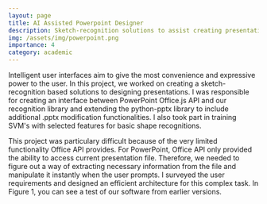 ```yaml
---
layout: page
title: AI Assisted Powerpoint Designer
description: Sketch-recognition solutions to assist creating presentations
img: /assets/img/powerpoint.png
importance: 4
category: academic
---
```


Intelligent user interfaces aim to give the most convenience and expressive power to the user. In this project, we worked on creating a sketch-recognition based solutions to designing presentations. I was responsible for creating an interface between PowerPoint Office.js API and our recognition library and extending the python-pptx library to include additional .pptx modification functionalities. I also took part in training SVM's with selected features for basic shape recognitions. 

This project was particulary difficult because of the very limited functionality Office API provides. For PowerPoint, Office API only provided the ability to access current presentation file. Therefore, we needed to figure out a way of extracting necessary information from the file and manipulate it instantly when the user prompts. I surveyed the user requirements and designed an efficient architecture for this complex task. In Figure 1, you can see a test of our software from earlier versions.